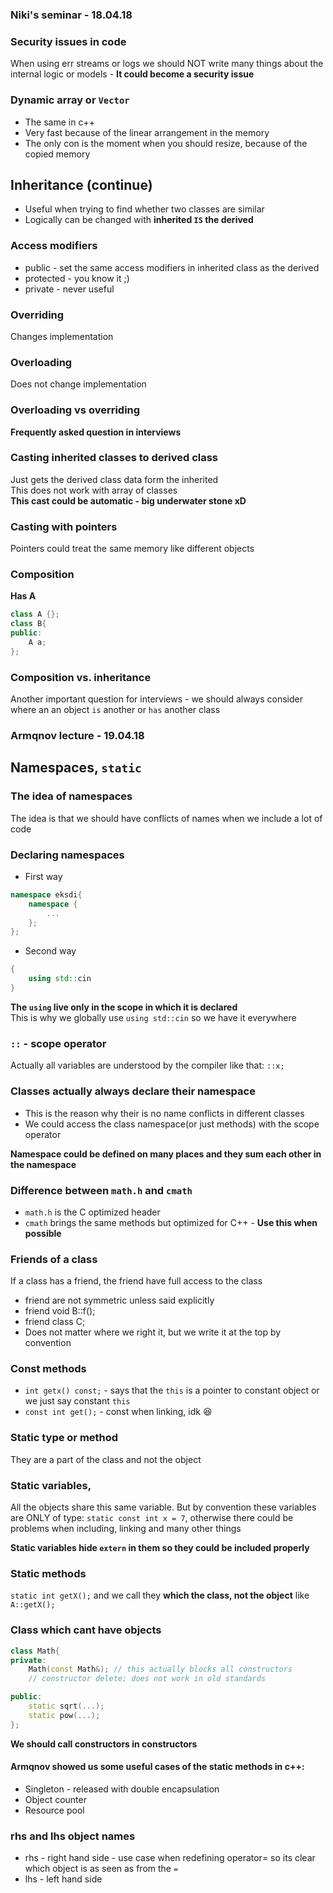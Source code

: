 ### Niki's seminar - 18.04.18

### Security issues in code
When using err streams or logs we should NOT write many things about the
internal logic or models - **It could become a security issue**

### Dynamic array or `Vector`
* The same in c++
* Very fast because of the linear arrangement in the memory
* The only con is the moment when you should resize, because of the copied memory

## Inheritance (continue)
* Useful when trying to find whether two classes are similar
* Logically can be changed with **inherited `IS` the derived**

### Access modifiers
* public - set the same access modifiers in inherited class as the derived
* protected - you know it ;)
* private - never useful  

### Overriding
Changes implementation  

### Overloading
Does not change implementation

### Overloading vs overriding
**Frequently asked question in interviews**

### Casting inherited classes to derived class
Just gets the derived class data form the inherited  
This does not work with array of classes  
**This cast could be automatic - big underwater stone xD**

### Casting with pointers
Pointers could treat the same memory like different objects

### Composition
**Has A**
```C++
class A {};
class B{
public:
    A a;
};
```
### Composition vs. inheritance
Another important question for interviews - we should always consider where an
an object `is` another or `has` another class

### Armqnov lecture - 19.04.18

## Namespaces, `static`

### The idea of namespaces
The idea is that we should have conflicts of names when we include a lot of code

### Declaring namespaces
* First way
```c++
namespace eksdi{
    namespace {
        ...
    };
};
```
* Second way
```c++
{
    using std::cin
}
```
**The `using` live only in the scope in which it is declared**  
This is why we globally use `using std::cin` so we have it everywhere  

### `::` - scope operator
Actually all variables are understood by the compiler like that: `::x;`

### Classes actually always declare their namespace
* This is the reason why their is no name conflicts in different classes
* We could access the class namespace(or just methods) with the scope operator

**Namespace could be defined on many places and they sum each other in the
namespace**

### Difference between `math.h` and `cmath`
* `math.h` is the C optimized header
* `cmath` brings the same methods but optimized for C++ - **Use this when possible**

### Friends of a class
If a class has a friend, the friend have full access to the class
* friend are not symmetric unless said explicitly
* friend void B::f();
* friend class C;
* Does not matter where we right it, but we write it at the top by convention

### Const methods
* `int getx() const;` - says that the `this` is a pointer to constant object or
we just say constant `this`
* `const int get();` - const when linking, idk :laughing:

### Static type or method
They are a part of the class and not the object

### Static variables,
All the objects share this same variable. But by convention these variables are
ONLY of type: `static const int x = 7`, otherwise there could be problems when
including, linking and many other things  

**Static variables hide `extern` in them so they could be included properly**

### Static methods
`static int getX();` and we call they **which the class, not the object** like
`A::getX();`

### Class which cant have objects
```c++
class Math{
private:
    Math(const Math&); // this actually blocks all constructors
    // constructor delete; does not work in old standards

public:
    static sqrt(...);
    static pow(...);
};
```
**We should call constructors in constructors**

#### Armqnov showed us some useful cases of the static methods in c++:
* Singleton - released with double encapsulation
* Object counter
* Resource pool

### rhs and lhs object names
* rhs - right hand side - use case when redefining operator= so its clear which
object is as seen as from the `=`
* lhs - left hand side
